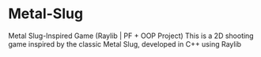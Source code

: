 # Metal-Slug
Metal Slug-Inspired Game (Raylib | PF + OOP Project)  This is a 2D shooting game inspired by the classic Metal Slug, developed in C++ using Raylib
